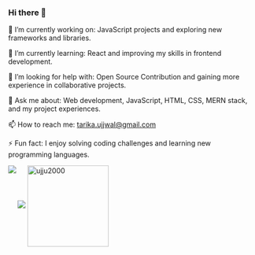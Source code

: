 ### Hi there 👋
<!-- 

**ujju2000/ujju2000** is a ✨ _special_ ✨ repository because its `README.md` (this file) appears on your GitHub profile. -->

🔭 I’m currently working on: JavaScript projects and exploring new frameworks and libraries.

🌱 I’m currently learning: React and improving my skills in frontend development.

🤔 I’m looking for help with: Open Source Contribution and gaining more experience in collaborative projects.

💬 Ask me about: Web development, JavaScript, HTML, CSS, MERN stack, and my project experiences.

📫 How to reach me: tarika.ujjwal@gmail.com

⚡ Fun fact: I enjoy solving coding challenges and learning new programming languages.

<img src="https://github-readme-stats.vercel.app/api?username=ujju2000&show_icons=true&theme=dark"/>
<img align="left" src="https://github-readme-stats.vercel.app/api/top-langs/?username=ujju2000&layout=compact&theme=dark"/>
<img height=165px align="center"  src="https://github-readme-streak-stats.herokuapp.com/?user=UjjwalTarika&layout=compact&theme=dark" alt="ujju2000"/>
